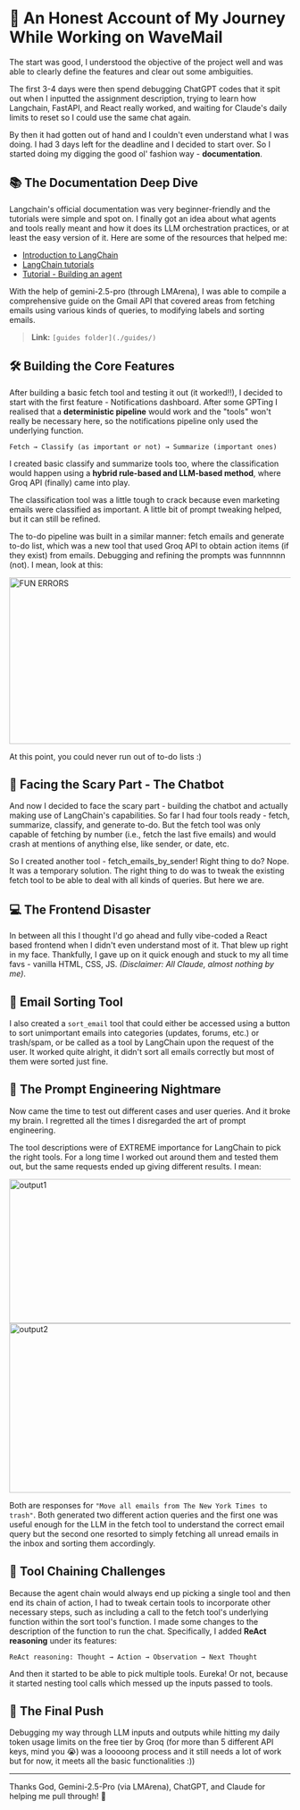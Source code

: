 # 🌊 An Honest Account of My Journey While Working on WaveMail

The start was good, I understood the objective of the project well and was able to clearly define the features and clear out some ambiguities.

The first 3-4 days were then spend debugging ChatGPT codes that it spit out when I inputted the assignment description, trying to learn how Langchain, FastAPI, and React really worked, and waiting for Claude's daily limits to reset so I could use the same chat again.

By then it had gotten out of hand and I couldn't even understand what I was doing. I had 3 days left for the deadline and I decided to start over. So I started doing my digging the good ol' fashion way - **documentation**.

## 📚 The Documentation Deep Dive

Langchain's official documentation was very beginner-friendly and the tutorials were simple and spot on. I finally got an idea about what agents and tools really meant and how it does its LLM orchestration practices, or at least the easy version of it. Here are some of the resources that helped me:

- [Introduction to LangChain](https://python.langchain.com/docs/introduction/)
- [LangChain tutorials](https://python.langchain.com/docs/tutorials/)
- [Tutorial - Building an agent](https://python.langchain.com/docs/tutorials/agents/)

With the help of gemini-2.5-pro (through LMArena), I was able to compile a comprehensive guide on the Gmail API that covered areas from fetching emails using various kinds of queries, to modifying labels and sorting emails.

> **Link:** `[guides folder](./guides/)`

## 🛠️ Building the Core Features

After building a basic fetch tool and testing it out (it worked!!), I decided to start with the first feature - Notifications dashboard. After some GPTing I realised that a **deterministic pipeline** would work and the "tools" won't really be necessary here, so the notifications pipeline only used the underlying function.

```
Fetch → Classify (as important or not) → Summarize (important ones)
```

I created basic classify and summarize tools too, where the classification would happen using a **hybrid rule-based and LLM-based method**, where Groq API (finally) came into play.

The classification tool was a little tough to crack because even marketing emails were classified as important. A little bit of prompt tweaking helped, but it can still be refined.

The to-do pipeline was built in a similar manner: fetch emails and generate to-do list, which was a new tool that used Groq API to obtain action items (if they exist) from emails. Debugging and refining the prompts was funnnnnn (not). I mean, look at this:

<img width="522" height="298" alt="FUN ERRORS" src="https://github.com/user-attachments/assets/d5582c7e-a9a4-459c-82d5-6460ace5bf3c" />

At this point, you could never run out of to-do lists :)

## 🤖 Facing the Scary Part - The Chatbot

And now I decided to face the scary part - building the chatbot and actually making use of LangChain's capabilities. So far I had four tools ready - fetch, summarize, classify, and generate to-do. But the fetch tool was only capable of fetching by number (i.e., fetch the last five emails) and would crash at mentions of anything else, like sender, or date, etc.

So I created another tool - fetch_emails_by_sender! Right thing to do? Nope. It was a temporary solution. The right thing to do was to tweak the existing fetch tool to be able to deal with all kinds of queries. But here we are.

## 💻 The Frontend Disaster

In between all this I thought I'd go ahead and fully vibe-coded a React based frontend when I didn't even understand most of it. That blew up right in my face. Thankfully, I gave up on it quick enough and stuck to my all time favs - vanilla HTML, CSS, JS. *(Disclaimer: All Claude, almost nothing by me)*.

## 📧 Email Sorting Tool

I also created a `sort_email` tool that could either be accessed using a button to sort unimportant emails into categories (updates, forums, etc.) or trash/spam, or be called as a tool by LangChain upon the request of the user. It worked quite alright, it didn't sort all emails correctly but most of them were sorted just fine.

## 🧠 The Prompt Engineering Nightmare

Now came the time to test out different cases and user queries. And it broke my brain. I regretted all the times I disregarded the art of prompt engineering.

The tool descriptions were of EXTREME importance for LangChain to pick the right tools. For a long time I worked out around them and tested them out, but the same requests ended up giving different results. I mean:

<img width="992" height="258" alt="output1" src="https://github.com/user-attachments/assets/64654e95-0f7b-437c-a975-46073528366b" />
<img width="877" height="303" alt="output2" src="https://github.com/user-attachments/assets/e49d3ec3-8757-45af-af97-2920c516701f" />

Both are responses for `"Move all emails from The New York Times to trash"`. Both generated two different action queries and the first one was useful enough for the LLM in the fetch tool to understand the correct email query but the second one resorted to simply fetching all unread emails in the inbox and sorting them accordingly.

## 🔧 Tool Chaining Challenges

Because the agent chain would always end up picking a single tool and then end its chain of action, I had to tweak certain tools to incorporate other necessary steps, such as including a call to the fetch tool's underlying function within the sort tool's function. I made some changes to the description of the function to run the chat. Specifically, I added **ReAct reasoning** under its features:

```
ReAct reasoning: Thought → Action → Observation → Next Thought
```

And then it started to be able to pick multiple tools. Eureka! Or not, because it started nesting tool calls which messed up the inputs passed to tools.

## 🏁 The Final Push

Debugging my way through LLM inputs and outputs while hitting my daily token usage limits on the free tier by Groq (for more than 5 different API keys, mind you 😭) was a looooong process and it still needs a lot of work but for now, it meets all the basic functionalities :))

---

Thanks God, Gemini-2.5-Pro (via LMArena), ChatGPT, and Claude for helping me pull through! 🫶
